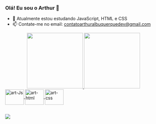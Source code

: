 ### Olá! Eu sou o Arthur 👋

- 🌱 Atualmente estou estudando JavaScript, HTML e CSS
- 📫 Contate-me no email: contatoarthuralbuquerquedev@gmail.com

<div align="center">
  <a href="https://github.com/arthur-albuquerque1">
  <img height="180em" src="https://github-readme-stats.vercel.app/api?username=arthur-albuquerque1&show_icons=true&theme=vision-friendly-dark&include_all_commits=true&count_private=true"/>
  <img height="180em" src="https://github-readme-stats.vercel.app/api/top-langs/?username=arthur-albuquerque1&layout=compact&langs_count=7&theme=vision-friendly-dark"/>
</div>
<div>
  <img align="center" alt="art-Js" height="50" width="60" src="https://cdn.jsdelivr.net/gh/devicons/devicon/icons/javascript/javascript-original.svg" />
  <img align="center" alt="art-html" height="50" width="60" src="https://cdn.jsdelivr.net/gh/devicons/devicon/icons/html5/html5-plain-wordmark.svg" />
  <img align="center" alt="art-css" height="50" width="60" src="https://cdn.jsdelivr.net/gh/devicons/devicon/icons/css3/css3-plain-wordmark.svg" />
</div>
  
##
  
<div>
  <a href="https://www.linkedin.com/in/arthur-albuquerque-74814a222" target="_blank"><img src="https://img.shields.io/badge/-LinkedIn-%230077B5?style=for-the-badge&logo=linkedin&logoColor=white" target="_blank"></a>
</div>
